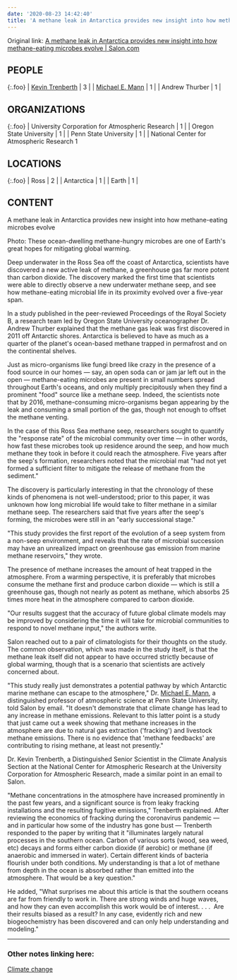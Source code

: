 ```yaml
---
date: '2020-08-23 14:42:40'
title: 'A methane leak in Antarctica provides new insight into how methane-eating microbes evolve'
---
```

Original link: [A methane leak in Antarctica provides new insight into how methane-eating microbes evolve | Salon.com](https://www.salon.com/2020/07/24/a-methane-leak-in-antarctica-provides-new-insight-into-how-methane-eating-microbes-evolve/)
## PEOPLE

{:.foo}
| [Kevin Trenberth](/Kevin-Trenberth) | 3 |
| [Michael E. Mann](/Michael-E.-Mann) | 1 |
| Andrew Thurber                     | 1 |

## ORGANIZATIONS

{:.foo}
| University Corporation for Atmospheric Research | 1 |
| Oregon State University                         | 1 |
| Penn State University                           | 1 |
| National Center for Atmospheric Research 1

## LOCATIONS

{:.foo}
| Ross       | 2 |
| Antarctica | 1 |
| Earth      | 1 |

## CONTENT

A methane leak in Antarctica provides new insight into how methane-eating microbes evolve

Photo: These ocean-dwelling methane-hungry microbes are one of Earth's great hopes
for mitigating global warming.

Deep underwater in the Ross Sea off the coast of Antarctica, scientists
have discovered a new active leak of methane, a greenhouse gas far more
potent than carbon dioxide. The discovery marked the first time that
scientists were able to directly observe a new underwater methane seep, and
see how methane-eating microbial life in its proximity evolved over a
five-year span. 

In a study published in the peer-reviewed Proceedings of the Royal
Society B, a research team led by Oregon State University
oceanographer Dr. Andrew Thurber explained that the methane gas leak was
first discovered in 2011 off Antarctic shores. Antarctica is believed to
have as much as a quarter of the planet's ocean-based methane trapped in
permafrost and on the continental shelves.

Just as micro-organisms like fungi breed like crazy in the presence of a
food source in our homes — say, an open soda can or jam jar left out in
the open — methane-eating microbes are present in small numbers spread
throughout Earth's oceans, and only multiply precipitously when they find
a prominent "food" source like a methane seep. Indeed, the scientists note
that by 2016, methane-consuming micro-organisms began appearing by the leak
and consuming a small portion of the gas, though not enough to offset the
methane venting. 

In the case of this Ross Sea methane seep, researchers sought to quantify
the "response rate" of the microbial community over time — in other
words, how fast these microbes took up residence around the seep, and how
much methane they took in before it could reach the atmosphere. Five years
after the seep's formation, researchers noted that the microbial mat "had
not yet formed a sufficient filter to mitigate the release of methane from
the sediment."

The discovery is particularly interesting in that the chronology of these
kinds of phenomena is not well-understood; prior to this paper, it was
unknown how long microbial life would take to filter methane in a similar
methane seep. The researchers said that five years after the seep's
forming, the microbes were still in an "early successional stage."

"This study provides the first report of the evolution of a seep system
from a non-seep environment, and reveals that the rate of microbial
succession may have an unrealized impact on greenhouse gas emission from
marine methane reservoirs," they wrote.

The presence of methane increases the amount of heat trapped in the
atmosphere. From a warming perspective, it is preferably that microbes
consume the methane first and produce carbon dioxide — which is still a
greenhouse gas, though not nearly as potent as methane, which absorbs 25
times more heat in the atmosphere compared to carbon dioxide.

"Our results suggest that the accuracy of future global climate models may
be improved by considering the time it will take for microbial communities
to respond to novel methane input," the authors write.

Salon reached out to a pair of climatologists for their thoughts on the
study. The common observation, which was made in the study itself, is that
the methane leak itself did not appear to have occurred strictly because of
global warming, though that is a scenario that scientists are actively
concerned about. 

"This study really just demonstrates a potential pathway by which Antarctic
marine methane can escape to the atmosphere," Dr. [Michael E. Mann](/Michael-E.-Mann), a
distinguished professor of atmospheric science at Penn State University,
told Salon by email. "It doesn't demonstrate that climate change has lead
to any increase in methane emissions. Relevant to this latter point is a
study that just came out a week showing that methane increases in the
atmosphere are due to natural gas extraction ('fracking') and livestock
methane emissions. There is no evidence that 'methane feedbacks' are
contributing to rising methane, at least not presently."

Dr. Kevin Trenberth, a Distinguished Senior Scientist in the Climate
Analysis Section at the National Center for Atmospheric Research at the
University Corporation for Atmospheric Research, made a similar point in an
email to Salon.

"Methane concentrations in the atmosphere have increased prominently in the
past few years, and a significant source is from leaky fracking
installations and the resulting fugitive emissions," Trenberth explained.
After reviewing the economics of fracking during the coronavirus pandemic
— and in particular how some of the industry has gone bust — Trenberth
responded to the paper by writing that it "illuminates largely natural
processes in the southern ocean. Carbon of various sorts (wood, sea weed,
etc) decays and forms either carbon dioxide (if aerobic) or methane (if
anaerobic and immersed in water). Certain different kinds of bacteria
flourish under both conditions. My understanding is that a lot of methane
from depth in the ocean is absorbed rather than emitted into the
atmosphere. That would be a key question."

He added, "What surprises me about this article is that the southern oceans
are far from friendly to work in. There are strong winds and huge waves,
and how they can even accomplish this work would be of interest. . .
.  Are their results biased as a result? In any case, evidently rich and
new biogeochemistry has been discovered and can only help understanding and
modeling."

---
### Other notes linking here:

[Climate change](/Climate-change)
